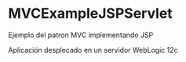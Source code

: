 # MVCExampleJSPServlet
Ejemplo del patron MVC implementando JSP

Aplicación desplecado en un servidor WebLogic 12c
